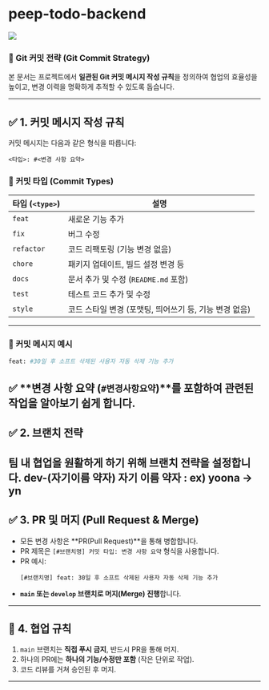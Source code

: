 # peep-todo-backend

<img src="https://img.shields.io/badge/java-007396?style=for-the-badge&logo=java&logoColor=white"> 


### **📝 Git 커밋 전략 (Git Commit Strategy)**

본 문서는 프로젝트에서 **일관된 Git 커밋 메시지 작성 규칙**을 정의하여 협업의 효율성을 높이고, 변경 이력을 명확하게 추적할 수 있도록 돕습니다.

---

## **✅ 1. 커밋 메시지 작성 규칙**
커밋 메시지는 다음과 같은 형식을 따릅니다:

```
<타입>: #<변경 사항 요약>
```

### **🔹 커밋 타입 (Commit Types)**
| 타입 (`<type>`) | 설명 |
|------------|------------|
| `feat`     | 새로운 기능 추가 |
| `fix`      | 버그 수정 |
| `refactor` | 코드 리팩토링 (기능 변경 없음) |
| `chore`    | 패키지 업데이트, 빌드 설정 변경 등 |
| `docs`     | 문서 추가 및 수정 (`README.md` 포함) |
| `test`     | 테스트 코드 추가 및 수정 |
| `style`    | 코드 스타일 변경 (포맷팅, 띄어쓰기 등, 기능 변경 없음) |

---

### **🔹 커밋 메시지 예시**
```bash
feat: #30일 후 소프트 삭제된 사용자 자동 삭제 기능 추가
```
✅ **변경 사항 요약 (`#변경사항요약`)**를 포함하여 관련된 작업을 알아보기 쉽게 합니다.  
---

## **✅ 2. 브랜치 전략**
팀 내 협업을 원활하게 하기 위해 **브랜치 전략**을 설정합니다.
dev-(자기이름 약자) 
자기 이름 약자 : ex) yoona -> yn
---

## **✅ 3. PR 및 머지 (Pull Request & Merge)**
- 모든 변경 사항은 **PR(Pull Request)**을 통해 병합합니다.
- PR 제목은 `[#브랜치명] 커밋 타입: 변경 사항 요약` 형식을 사용합니다.
- PR 예시:
  ```
  [#브랜치명] feat: 30일 후 소프트 삭제된 사용자 자동 삭제 기능 추가
  ```
- **`main` 또는 `develop` 브랜치로 머지(Merge) 진행**합니다.

---

## **🚀 4. 협업 규칙**
1. `main` 브랜치는 **직접 푸시 금지**, 반드시 PR을 통해 머지.
2. 하나의 PR에는 **하나의 기능/수정만 포함** (작은 단위로 작업).
3. 코드 리뷰를 거쳐 승인된 후 머지.

---


